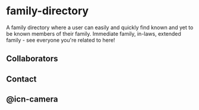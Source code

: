 <script type="module" src="https://unpkg.com/ionicons@5.5.2/dist/ionicons/ionicons.esm.js"></script>
<script nomodule src="https://unpkg.com/ionicons@5.5.2/dist/ionicons/ionicons.js"></script>

# family-directory
A family directory where a user can easily and quickly find known and yet to be known members of their family. Immediate family, in-laws, extended family - see everyone you're related to here!


## Collaborators


## Contact


## @icn-camera
